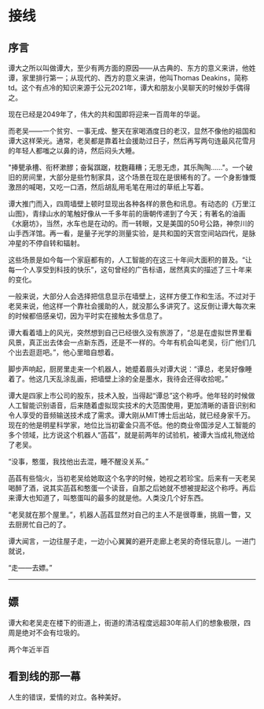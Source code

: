 # 接线

## 序言

谭大之所以叫做谭大，至少有两方面的原因——从古典的、东方的意义来讲，他姓谭，家里排行第一；从现代的、西方的意义来讲，他叫Thomas Deakins，简称td。这个有点冷的知识来源于公元2021年，谭大和朋友小吴聊天的时候妙手偶得之。

现在已经是2049年了，伟大的共和国即将迎来一百周年的华诞。

而老吴——一个贫穷、一事无成、整天在家喝酒度日的老汉，显然不像他的祖国和谭大这样荣光。通常，老吴都是靠着社会援助过日子，然后再写两句连最风花雪月的年轻人都嗤之以鼻的诗，然后闷头大睡。

"捧甖承槽、衔杯漱醪；奋髯踑踞，枕麴藉糟；无思无虑，其乐陶陶……"。一个破旧的房间里，大部分是些竹制家具，这个场景在现在是很稀有的了。一个身影慷慨激昂的喊喝，又吃一口酒，然后胡乱用毛笔在用过的草纸上写着。

谭大推门而入，四周墙壁上顿时显现出各种各样的景色和讯息。有动态的《万里江山图》，青绿山水的笔触好像从一千多年前的唐朝传递到了今天；有著名的油画《水磨坊》，当然，水车也是在动的。而一转眼，又是美国的50号公路，神奈川的山手西洋馆。再一看，是量子光学的测量实验，是共和国的天宫空间站四代，是脉冲星的不停自转和辐射。

这些场景是如今每一个家庭都有的，人工智能的在这三十年间大面积的普及。“让每一个人享受到科技的快乐”，这句曾经的广告标语，居然真实的描述了三十年来的变化。

一般来说，大部分人会选择把信息显示在墙壁上，这样方便工作和生活。不过对于老吴来说，他这样一个靠社会援助的人，就没那么多讲究了。这反倒让谭大每次来的时候都倍感亲切，因为平时实在接触太多信息了。

谭大看着墙上的风光，突然想到自己已经很久没有旅游了，“总是在虚拟世界里看风景，真正出去体会一点新东西，还是不一样的。今年有机会叫老吴，衍广他们几个出去逛逛吧。”，他心里暗自想着。

脚步声响起，厨房里走来一个机器人，她蹙着眉头对谭大说：“谭总，老吴好像睡着了。他这几天乱涂乱画，把墙壁上涂的全是墨水，我待会还得收拾呢。”

谭大是四家上市公司的股东，技术入股，当得起“谭总”这个称呼。他年轻的时候做人工智能识别语音，后来随着虚拟现实技术的大范围使用，更加清晰的语音识别和令人享受的音频输送技术成了需求。谭大刚从MIT博士后出站，就已经身家千万。现在的他是明星科学家，地位比当初霍金只高不低。他的商业帝国涉足人工智能的多个领域，比方说这个机器人“菡萏”，就是前两年的试验机，被谭大当成礼物送给了老吴。

“没事，憨蛋，我找他出去混，睡不醒没关系。”

菡萏有些恼火，当初老吴给她取这个名字的时候，她视之若珍宝。后来有一天老吴喝醉了酒，说其实菡萏和憨蛋一个读音，自那之后她就不想被提起这个称呼。再后来谭大也知道了，叫憨蛋叫的最多的就是他。人类没几个好东西。

“老吴就在那个屋里。”，机器人菡萏显然对自己的主人不是很尊重，挑眉一瞥，又去厨房忙自己的了。

谭大闻言，一边往屋子走，一边小心翼翼的避开走廊上老吴的奇怪玩意儿。一进门就说，

“走——去嫖。”

---

## 嫖

谭大和老吴走在楼下的街道上，街道的清洁程度远超30年前人们的想象极限，四周是绝对不会有垃圾的。

两个年近半百

## 看到线的那一幕

人生的错误，爱情的对立。各种美好。
